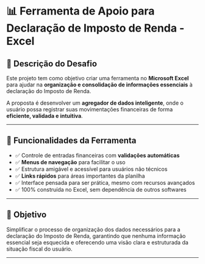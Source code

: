 # 📊 Ferramenta de Apoio para Declaração de Imposto de Renda - Excel

## 📌 Descrição do Desafio

Este projeto tem como objetivo criar uma ferramenta no **Microsoft Excel** para ajudar na **organização e consolidação de informações essenciais** à declaração do Imposto de Renda.

A proposta é desenvolver um **agregador de dados inteligente**, onde o usuário possa registrar suas movimentações financeiras de forma **eficiente, validada e intuitiva**.

---

## 🧰 Funcionalidades da Ferramenta

- ✅ Controle de entradas financeiras com **validações automáticas**
- ✅ **Menus de navegação** para facilitar o uso
- ✅ Estrutura amigável e acessível para usuários não técnicos
- ✅ **Links rápidos** para áreas importantes da planilha
- ✅ Interface pensada para ser prática, mesmo com recursos avançados
- ✅ 100% construída no Excel, sem dependência de outros softwares

---

## 🎯 Objetivo

Simplificar o processo de organização dos dados necessários para a declaração do Imposto de Renda, garantindo que nenhuma informação essencial seja esquecida e oferecendo uma visão clara e estruturada da situação fiscal do usuário.

---

